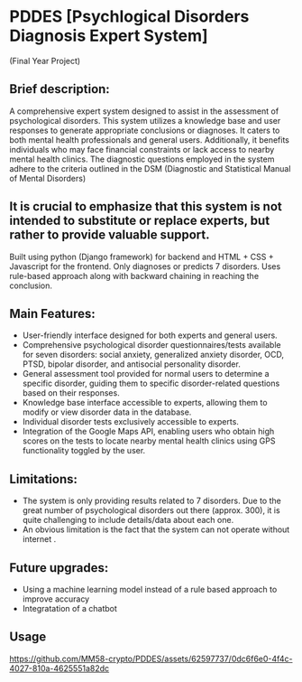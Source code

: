# PDDES [Psychlogical Disorders Diagnosis Expert System] 
(Final Year Project) 

## Brief description:
A comprehensive expert system designed to assist in the assessment of psychological disorders. This system utilizes a knowledge base and user responses to generate appropriate conclusions or diagnoses. It caters to both mental health professionals and general users. 
Additionally, it benefits individuals who may face financial constraints or lack access to nearby mental health clinics. The diagnostic questions employed in the system adhere to the criteria outlined in the DSM (Diagnostic and Statistical Manual of Mental Disorders)



## It is crucial to emphasize that this system is not intended to substitute or replace experts, but rather to provide valuable support.


Built using python (Django framework) for backend and HTML + CSS + Javascript for the frontend.
Only diagnoses or predicts 7 disorders.
Uses rule-based approach along with backward chaining in reaching the conclusion.

## Main Features: 
- User-friendly interface designed for both experts and general users.
- Comprehensive psychological disorder questionnaires/tests available for seven disorders: social anxiety, generalized anxiety disorder, OCD, PTSD, bipolar disorder, and antisocial personality disorder.
- General assessment tool provided for normal users to determine a specific disorder, guiding them to specific disorder-related questions based on their responses.
- Knowledge base interface accessible to experts, allowing them to modify or view disorder data in the database.
- Individual disorder tests exclusively accessible to experts.
- Integration of the Google Maps API, enabling users who obtain high scores on the tests to locate nearby mental health clinics using GPS functionality toggled by the user.

## Limitations: 
- The system is only providing results related to 7 disorders. Due to the great number of psychological disorders out there (approx. 300), it is quite challenging to include details/data about each one. 
- An obvious limitation is the fact that the system can not operate without internet .
## Future upgrades:
- Using a machine learning model instead of a rule based approach to improve accuracy
- Integratation of a chatbot 



## Usage 



https://github.com/MM58-crypto/PDDES/assets/62597737/0dc6f6e0-4f4c-4027-810a-4625551a82dc



